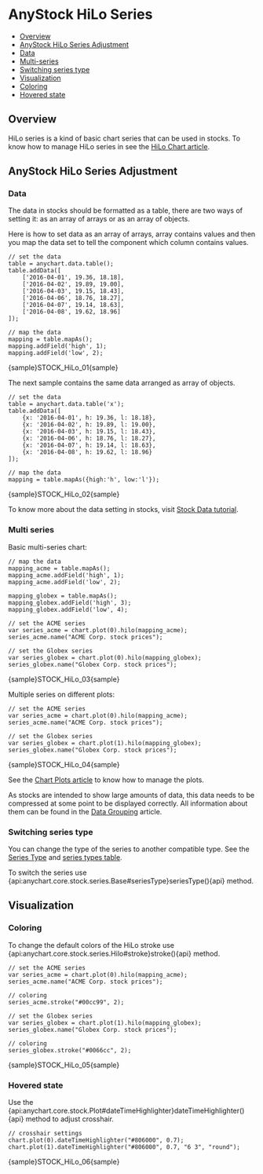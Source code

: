 # AnyStock HiLo Series

* [Overview](#overview)
* [AnyStock HiLo Series Adjustment](#anystock_hilo_series_adjustment)
 * [Data](#data)
 * [Multi-series](#multi_series)  
 * [Switching series type](#switching_series_type)
* [Visualization](#visualization)
 * [Coloring](#coloring)
 * [Hovered state](#hovered_state)

## Overview

HiLo series is a kind of basic chart series that can be used in stocks. To know how to manage HiLo series in see the [HiLo Chart article](../../Basic_Charts/HiLo_Chart).

## AnyStock HiLo Series Adjustment

### Data

The data in stocks should be formatted as a table, there are two ways of setting it: as an array of arrays or as an array of objects. 

Here is how to set data as an array of arrays, array contains values and then you map the data set to tell the component which column contains values.

```
// set the data
table = anychart.data.table();
table.addData([
    ['2016-04-01', 19.36, 18.18],
    ['2016-04-02', 19.89, 19.00],
    ['2016-04-03', 19.15, 18.43],
    ['2016-04-06', 18.76, 18.27],
    ['2016-04-07', 19.14, 18.63],
    ['2016-04-08', 19.62, 18.96]
]);
    
// map the data
mapping = table.mapAs();
mapping.addField('high', 1);
mapping.addField('low', 2);
```

{sample}STOCK\_HiLo\_01{sample}

The next sample contains the same data arranged as array of objects.

```
// set the data
table = anychart.data.table('x');
table.addData([
    {x: '2016-04-01', h: 19.36, l: 18.18},
    {x: '2016-04-02', h: 19.89, l: 19.00},
    {x: '2016-04-03', h: 19.15, l: 18.43},
    {x: '2016-04-06', h: 18.76, l: 18.27},
    {x: '2016-04-07', h: 19.14, l: 18.63},
    {x: '2016-04-08', h: 19.62, l: 18.96}
]);
    
// map the data
mapping = table.mapAs({high:'h', low:'l'});
```

{sample}STOCK\_HiLo\_02{sample}

To know more about the data setting in stocks, visit [Stock Data tutorial](../Data). 

### Multi series

Basic multi-series chart:

```
// map the data
mapping_acme = table.mapAs();
mapping_acme.addField('high', 1);
mapping_acme.addField('low', 2);

mapping_globex = table.mapAs();
mapping_globex.addField('high', 3);
mapping_globex.addField('low', 4);

// set the ACME series
var series_acme = chart.plot(0).hilo(mapping_acme);
series_acme.name("ACME Corp. stock prices");

// set the Globex series
var series_globex = chart.plot(0).hilo(mapping_globex);
series_globex.name("Globex Corp. stock prices");
```

{sample}STOCK\_HiLo\_03{sample}

Multiple series on different plots:

```
// set the ACME series
var series_acme = chart.plot(0).hilo(mapping_acme);
series_acme.name("ACME Corp. stock prices");

// set the Globex series
var series_globex = chart.plot(1).hilo(mapping_globex);
series_globex.name("Globex Corp. stock prices");
```

{sample}STOCK\_HiLo\_04{sample}

See the [Chart Plots article](../Chart_Plots) to know how to manage the plots.

As stocks are intended to show large amounts of data, this data needs to be compressed at some point to be displayed correctly. All information about them can be found in the [Data Grouping](../Data_Grouping) article.

### Switching series type

You can change the type of the series to another compatible type. See the [Series Type](Series_Type) and [series types table](Supported_Series#list_of_supported_series).

To switch the series use {api:anychart.core.stock.series.Base#seriesType}seriesType(){api} method.

## Visualization


### Coloring

To change the default colors of the HiLo stroke use {api:anychart.core.stock.series.Hilo#stroke}stroke(){api} method.

```
// set the ACME series
var series_acme = chart.plot(0).hilo(mapping_acme);
series_acme.name("ACME Corp. stock prices");

// coloring
series_acme.stroke("#00cc99", 2);

// set the Globex series
var series_globex = chart.plot(1).hilo(mapping_globex);
series_globex.name("Globex Corp. stock prices");

// coloring
series_globex.stroke("#0066cc", 2);
```

{sample}STOCK\_HiLo\_05{sample}

### Hovered state

Use the {api:anychart.core.stock.Plot#dateTimeHighlighter}dateTimeHighlighter(){api} method to adjust crosshair. 

```
// crosshair settings
chart.plot(0).dateTimeHighlighter("#806000", 0.7);
chart.plot(1).dateTimeHighlighter("#806000", 0.7, "6 3", "round");
```

{sample}STOCK\_HiLo\_06{sample}

 
